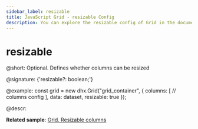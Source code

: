 ```yaml
---
sidebar_label: resizable
title: JavaScript Grid - resizable Config 
description: You can explore the resizable config of Grid in the documentation of the DHTMLX JavaScript UI library. Browse developer guides and API reference, try out code examples and live demos, and download a free 30-day evaluation version of DHTMLX Suite 7.
---
```


# resizable

@short: Optional. Defines whether columns can be resized

@signature: {'resizable?: boolean;'}

@example:
const grid = new dhx.Grid("grid_container", {
    columns: [
        // columns config
    ],
    data: dataset,
    resizable: true
});

@descr:

**Related sample**: [Grid. Resizable columns](https://snippet.dhtmlx.com/aeqzuks0)

[comment]: # (@related:grid/initialization.md#initialize-grid grid/configuration.md#resizable-columns)

